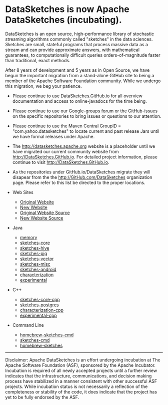 # DataSketches is now Apache DataSketches (incubating). 

DataSketches is an open source, high-performance library of stochastic streaming algorithms commonly called "sketches" in the data sciences. Sketches are small, stateful programs that process massive data as a stream and can provide approximate answers, with mathematical guarantees, to computationally difficult queries orders-of-magnitude faster than traditional, exact methods.

After 8 years of development and 5 years as in Open Source, we have begun the important migration from a stand-alone GitHub site to being a member of the Apache Software Foundation community.  While we undergo this migration, we beg your patience. 

* Please continue to use DataSketches.GitHub.io for all overview documentation and access to online-javadocs for the time being.

* Please continue to use our [Google-groups forum](https://groups.google.com/forum/#!forum/sketches-user) or the GitHub-issues on the specific repositories to bring issues or questions to our attention. 

* Please continue to use the Maven Central GroupID = "com.yahoo.datasketches" to locate current and past release Jars until we have formal releases under Apache. 

* The http://datasketches.apache.org website is a placeholder until we have migrated our current community website from http://DataSketches.GitHub.io. For  detailed project information, please continue to visit http://DataSketches.GitHub.io.

* As the repositories under GitHub.io/DataSketches migrate they will disapear from the the http://GitHub.com/DataSketches organization page. Please refer to this list be directed to the proper locations.

* Web Sites
  * [Original Website](http://DataSketches.GitHub.io)
  * [New Website](http://datasketches.apache.org)
  * [Original Website Source](https://github.com/DataSketches/DataSketches.github.io)
  * [New Website Source](https://github.com/apache/datasketches)

* Java
  * [memory](https://github.com/DataSketches/memory)
  * [sketches-core](https://github.com/DataSketches/sketches-core)
  * [sketches-hive](https://github.com/DataSketches/sketches-hive)
  * [sketches-pig](https://github.com/DataSketches/sketches-pig)
  * [sketches-vector](https://github.com/DataSketches/sketches-vector)
  * [sketches-misc](https://github.com/DataSketches/sketches-misc)
  * [sketches-android](https://github.com/DataSketches/sketches-android)
  * [characterization](https://github.com/DataSketches/characterization)
  * [experimental](https://github.com/DataSketches/experimental)

* C++
  * [sketches-core-cpp](https://github.com/DataSketches/sketches-core-cpp)
  * [sketches-postgres](https://github.com/DataSketches/sketches-postgres)
  * [characterization-cpp](https://github.com/DataSketches/characterization-cpp)
  * [experimental-cpp](https://github.com/DataSketches/experimental-cpp)

* Command Line
  * [homebrew-sketches-cmd](https://github.com/DataSketches/homebrew-sketches-cmd)
  * [sketches-cmd](https://github.com/DataSketches/sketches-cmd)
  * [homebrew-sketches](https://github.com/DataSketches/homebrew-sketches)

-----

Disclaimer: Apache DataSketches is an effort undergoing incubation at The Apache Software Foundation (ASF), sponsored by the Apache Incubator. Incubation is required of all newly accepted projects until a further review indicates that the infrastructure, communications, and decision making process have stabilized in a manner consistent with other successful ASF projects. While incubation status is not necessarily a reflection of the completeness or stability of the code, it does indicate that the project has yet to be fully endorsed by the ASF.
